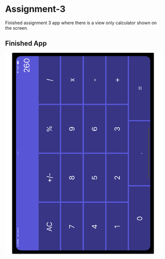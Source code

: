 # Assignment-3
Finished assignment 3 app where there is a view only calculator shown on the screen.

## Finished App

<img src="https://github.com/kmoreland126/Assignment-3/blob/main/Pictures/iPad%20Horizontal.pdf">
